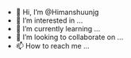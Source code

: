- 👋 Hi, I’m @Himanshuunjg
- 👀 I’m interested in ...
- 🌱 I’m currently learning ...
- 💞️ I’m looking to collaborate on ...
- 📫 How to reach me ...

<!---
Himanshuunjg/Himanshuunjg is a ✨ special ✨ repository because its `README.md` (this file) appears on your GitHub profile.
You can click the Preview link to take a look at your changes.
--->
